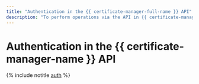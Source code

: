 ```yaml
---
title: "Authentication in the {{ certificate-manager-full-name }} API"
description: "To perform operations via the API in {{ certificate-manager-full-name }}, a service for issuing and updating TLS certificates from Let's Encrypt, get an IAM token for your account."
---
```


# Authentication in the {{ certificate-manager-name }} API

{% include notitle [auth](../../_includes/authentication.md) %}

